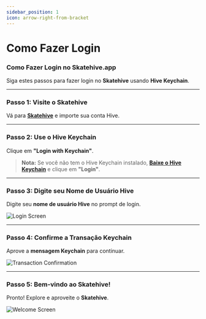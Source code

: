 ```yaml
---
sidebar_position: 1
icon: arrow-right-from-bracket
---
```


# Como Fazer Login

### Como Fazer Login no Skatehive.app

Siga estes passos para fazer login no **Skatehive** usando **Hive Keychain**.

---

### Passo 1: Visite o Skatehive

Vá para [**Skatehive**](https://skatehive.app/) e importe sua conta Hive.

---

### Passo 2: Use o Hive Keychain

Clique em **"Login with Keychain"**.

> **Nota:**
> Se você não tem o Hive Keychain instalado, [**Baixe o Hive Keychain**](https://hive-keychain.com/) e clique em **"Login"**.

---

### Passo 3: Digite seu Nome de Usuário Hive

Digite seu **nome de usuário Hive** no prompt de login.

![Login Screen](@site/src/assets/Tuto-logIn/1.png)

---

### Passo 4: Confirme a Transação Keychain

Aprove a **mensagem Keychain** para continuar.

![Transaction Confirmation](@site/src/assets/Tuto-logIn/2.png)

---

### Passo 5: Bem-vindo ao Skatehive!

Pronto! Explore e aproveite o **Skatehive**.

![Welcome Screen](@site/src/assets/Tuto-logIn/3.png)
